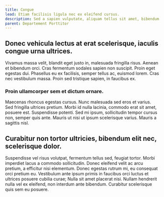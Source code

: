 ```yaml
---
title: Congue
lead: Etiam facilisis ligula nec ex eleifend cursus.
description: Sed a sapien vulputate, aliquam tellus sit amet, bibendum risus.
parent: Departement Porttitor
---
```


## Donec vehicula lectus at erat scelerisque, iaculis congue urna ultrices.

Vivamus massa velit, blandit eget justo in, malesuada fringilla risus. Aenean et bibendum orci. Cras fermentum sodales sapien non suscipit. Proin eget egestas dui. Phasellus eu ex facilisis, semper tellus ac, euismod lorem. Cras nec vestibulum massa. Proin sed tristique sapien, in faucibus ex.

### Proin ullamcorper sem et dictum ornare.


Maecenas rhoncus egestas cursus. Nunc malesuada sed eros et varius. Sed fringilla ultrices pretium. Morbi id nulla lacinia, commodo erat sit amet, posuere est. Suspendisse potenti. Sed mi ipsum, sollicitudin tempor cursus non, semper quis ante. Mauris ut nisi ut ipsum scelerisque varius. Mauris a sagittis nisl.

## Curabitur non tortor ultricies, bibendum elit nec, scelerisque dolor.

Suspendisse vel risus volutpat, fermentum tellus sed, feugiat tortor. Morbi imperdiet lacus a commodo sollicitudin. Donec eleifend velit ac arcu pretium, a efficitur nisi elementum. Donec egestas rutrum mi, eu consequat orci pretium eu. Vestibulum ante ipsum primis in faucibus orci luctus et ultrices posuere cubilia curae; Nulla sit amet placerat nisi. Nullam hendrerit nulla vel ex eleifend, non interdum ante bibendum. Curabitur scelerisque quis sem eu posuere.